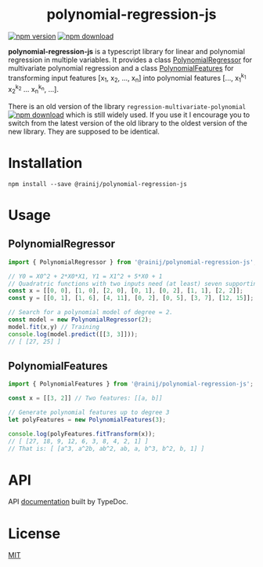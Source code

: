 <h1 align="center">
  polynomial-regression-js
</h1>

[![npm version][npm-image]][npm-url]
[![npm download][download-image]][npm-url]

**polynomial-regression-js** is a typescript library for linear and polynomial regression in
multiple variables. It provides a class [PolynomialRegressor][doc-polynomial-regressor-url] for
multivariate polynomial regression and a class [PolynomialFeatures][doc-polynomial-features-url] for
transforming input features [x<sub>1</sub>, x<sub>2</sub>, ..., x<sub>n</sub>] into polynomial
features [..., x<sub>1</sub><sup>k<sub>1</sub></sup> x<sub>2</sub><sup>k<sub>2</sub></sup>
... x<sub>n</sub><sup>k<sub>n</sub></sup>, ...].

There is an old version of the library `regression-multivariate-polynomial ` [![npm
download][download-image]][npm-url] which is still widely used. If you use it I encourage you to
switch from the latest version of the old library to the oldest version of the new library. They are
supposed to be identical.

# Installation

`npm install --save @rainij/polynomial-regression-js`

# Usage

## PolynomialRegressor

```ts
import { PolynomialRegressor } from '@rainij/polynomial-regression-js';

// Y0 = X0^2 + 2*X0*X1, Y1 = X1^2 + 5*X0 + 1
// Quadratric functions with two inputs need (at least) seven supporting points:
const x = [[0, 0], [1, 0], [2, 0], [0, 1], [0, 2], [1, 1], [2, 2]];
const y = [[0, 1], [1, 6], [4, 11], [0, 2], [0, 5], [3, 7], [12, 15]];

// Search for a polynomial model of degree = 2.
const model = new PolynomialRegressor(2);
model.fit(x,y) // Training
console.log(model.predict([[3, 3]]));
// [ [27, 25] ]
```

## PolynomialFeatures

```ts
import { PolynomialFeatures } from '@rainij/polynomial-regression-js';

const x = [[3, 2]] // Two features: [[a, b]]

// Generate polynomial features up to degree 3
let polyFeatures = new PolynomialFeatures(3);

console.log(polyFeatures.fitTransform(x));
// [ [27, 18, 9, 12, 6, 3, 8, 4, 2, 1] ]
// That is: [ [a^3, a^2b, ab^2, ab, a, b^3, b^2, b, 1] ]
```

# API

API [documentation][doc-url] built by TypeDoc.


# License

[MIT](./LICENSE)

[npm-url]: https://www.npmjs.com/package/@rainij/polynomial-regression-js

[npm-url-old]: https://www.npmjs.com/package/regression-multivariate-polynomial

[npm-image]: https://img.shields.io/npm/v/@rainij/polynomial-regression-js.svg

[npm-image-old]: https://img.shields.io/npm/v/regression-multivariate-polynomial.svg

[download-image]: https://img.shields.io/npm/dm/@rainij/polynomial-regression-js.svg

[download-image-old]: https://img.shields.io/npm/dm/regression-multivariate-polynomial.svg

[doc-url]: https://rainij.github.io/polynomial-regression-js/

[doc-polynomial-regressor-url]: https://rainij.github.io/polynomial-regression-js/classes/PolynomialRegressor.html

[doc-polynomial-features-url]: https://rainij.github.io/polynomial-regression-js/classes/PolynomialFeatures.html
